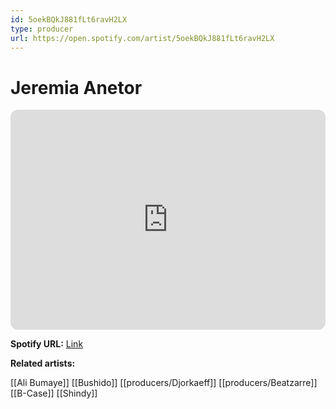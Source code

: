 ```yaml
---
id: 5oekBQkJ881fLt6ravH2LX
type: producer
url: https://open.spotify.com/artist/5oekBQkJ881fLt6ravH2LX
---
```

# Jeremia Anetor

<iframe style="border-radius:12px" src="https://open.spotify.com/embed/artist/5oekBQkJ881fLt6ravH2LX" width="100%" height="352" frameBorder="0" allowfullscreen="" allow="autoplay; clipboard-write; encrypted-media; fullscreen; picture-in-picture" loading="lazy"></iframe>

**Spotify URL:** [Link](https://open.spotify.com/artist/5oekBQkJ881fLt6ravH2LX)

**Related artists:**

[[Ali Bumaye]]
[[Bushido]]
[[producers/Djorkaeff]]
[[producers/Beatzarre]]
[[B-Case]]
[[Shindy]]
